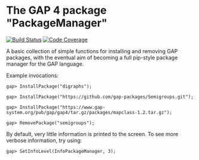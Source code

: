 The GAP 4 package "PackageManager"
==================================

[![Build Status](https://travis-ci.org/gap-packages/PackageManager.svg?branch=master)](https://travis-ci.org/gap-packages/PackageManager)
[![Code Coverage](https://codecov.io/github/gap-packages/PackageManager/coverage.svg?branch=master&token=)](https://codecov.io/gh/gap-packages/PackageManager)

A basic collection of simple functions for installing and removing GAP packages,
with the eventual aim of becoming a full pip-style package manager for the GAP
language.

Example invocations:

    gap> InstallPackage("digraphs");

    gap> InstallPackage("https://github.com/gap-packages/Semigroups.git");

    gap> InstallPackage("https://www.gap-system.org/pub/gap/gap4/tar.gz/packages/mapclass-1.2.tar.gz");

    gap> RemovePackage("semigroups");

By default, very little information is printed to the screen.  To see more
verbose information, try using:

    gap> SetInfoLevel(InfoPackageManager, 3);
